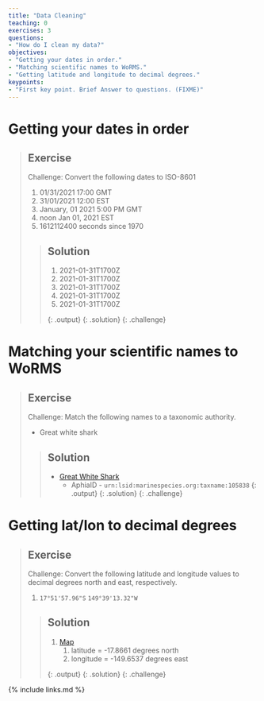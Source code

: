 ```yaml
---
title: "Data Cleaning"
teaching: 0
exercises: 3
questions:
- "How do I clean my data?"
objectives:
- "Getting your dates in order."
- "Matching scientific names to WoRMS."
- "Getting latitude and longitude to decimal degrees."
keypoints:
- "First key point. Brief Answer to questions. (FIXME)"
---
```


# Getting your dates in order

> ## Exercise
> 
> Challenge: Convert the following dates to ISO-8601
> 
> 1. 01/31/2021 17:00 GMT
> 2. 31/01/2021 12:00 EST
> 3. January, 01 2021 5:00 PM GMT
> 4. noon Jan 01, 2021 EST 
> 5. 1612112400 seconds since 1970
> 
> > ## Solution
> > 1. 2021-01-31T1700Z
> > 2. 2021-01-31T1700Z
> > 3. 2021-01-31T1700Z
> > 4. 2021-01-31T1700Z
> > 5. 2021-01-31T1700Z
> > 
> > {: .output}
> {: .solution}
{: .challenge}

# Matching your scientific names to WoRMS
> ## Exercise
> 
> Challenge: Match the following names to a taxonomic authority.
> 
> - Great white shark
> 
> > ## Solution
> > - [Great White Shark](https://www.marinespecies.org/aphia.php?p=taxdetails&id=105838)
> >   - AphiaID - `urn:lsid:marinespecies.org:taxname:105838`
> > {: .output}
> {: .solution}
{: .challenge}



# Getting lat/lon to decimal degrees
> ## Exercise
> 
> Challenge: Convert the following latitude and longitude values to decimal degrees north and east, respectively.
> 
> 1. `17°51'57.96"S` `149°39'13.32"W` 
> 
> 
> > ## Solution
> > 1. [Map](https://goo.gl/maps/PuxANV1bdYuq3ja79)
> >    1. latitude = -17.8661 degrees north
> >    1. longitude = -149.6537 degrees east
> > 
> > {: .output}
> {: .solution}
{: .challenge}

{% include links.md %}